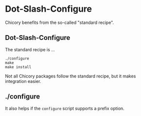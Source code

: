 # Dot-Slash-Configure

Chicory benefits from the so-called "standard recipe".


## Dot-Slash-Configure

The standard recipe is ...

    ./configure
    make
    make install

Not all Chicory packages follow the standard recipe,
but it makes integration easier.

## ./configure

It also helps if the `configure` script supports a prefix option.







